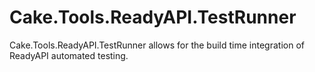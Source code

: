 # Cake.Tools.ReadyAPI.TestRunner
Cake.Tools.ReadyAPI.TestRunner allows for the build time integration of ReadyAPI automated testing.
